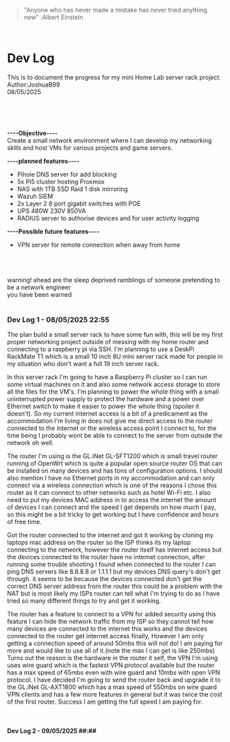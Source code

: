 >"Anyone who has never made a mistake has never tried anything new" :Albert Einstein<br>
<br>
<h1>Dev Log</h1>
<p>
  This is to document the progress for my mini Home Lab server rack project.<br>
  Author:JoshuaB99<br>
  08/05/2025
</p>
<br>
<br>
<br>
<p>
<strong>----Objective----</strong><br>
Create a small network environment where I can develop my networking skills and host VMs for various projects and game servers.<br>


<strong>----planned features----</strong>
- Pihole DNS server for add blocking
- 5x Pi5 cluster hosting Proxmox
- NAS with 1TB SSD Raid 1 disk mirroring
- Wazuh SIEM
- 2x Layer 2 8 port gigabit switches with POE
- UPS 480W 230V 850VA
- RADIUS server to authorise devices and for user activity logging<br>
  
<strong> ----Possible future features---- </strong>
- VPN server for remote connection when away from home
</p>
<br>
<br>
<br>
warning! ahead are the sleep deprived ramblings of someone pretending to be a network engineer<br>
you have been warned<br>
<br>
<h3>Dev Log 1 - 08/05/2025 22:55</h3>
<p>
  The plan build a small server rack to have some fun with, this will be my first proper networking project outside of messing with my home router and connecting to a raspberry pi via SSH.
  I'm planning to use a DeskPi RackMate T1 which is a small 10 inch 8U mini server rack made for people in my situation who don't want a full 19 inch server rack.
  
  In this server rack I'm going to have a Raspberry Pi cluster so I can run some virtual machines on it and also some network access storage to store all the files for the VM's. I'm
  planning to power the whole thing with a small uninterrupted power supply to protect the hardware and a power over Ethernet switch to make it easier to power the whole thing (spoiler it
  doesn't). So my current internet access is a bit of a predicament as the accommodation I'm living in does not give me direct access to the router connected to the internet or the wireless
  access point I connect to, for the time being I probably wont be able to connect to the server from outside the network oh well.

  The router I'm using is the GL.iNet GL-SFT1200 which is small travel router running of OpenWrt which is quite a popular open source router OS that can be installed on many devices and has
  tons of configuration options. I should also mention I have no Ethernet ports in my accommodation and can only connect via a wireless connection which is one of the reasons I chose this
  router as it can connect to other networks such as hotel Wi-Fi etc. I also need to put my devices MAC address in to access the internet the amount of devices I can connect and the speed I
  get depends on how much I pay, so this might be a bit tricky to get working but I have confidence and hours of free time.

  Got the router connected to the internet and got it working by cloning my laptops mac address on the router so the ISP thinks its my laptop connecting to the network, however the router
  itself has internet access but the devices connected to the router have no internet connection, after running some trouble shooting I found when connected to the router I can ping DNS
  servers like 8.8.8.8 or 1.1.1.1 but my devices DNS query's don't get through. it seems to be because the devices connected don't get the correct DNS server address from the router this
  could be a problem with the NAT but is most likely my ISPs router can tell what I'm trying to do as I have tried so many different things to try and get it working.

  The router has a feature to connect to a VPN for added security using this feature I can hide the network traffic from my ISP so they cannot tell how many devices are connected to the 
  internet this works and the devices connected to the router get internet access finally, However I am only getting a connection speed of around 50mbs this will not do! I am paying for 
  more and would like to use all of it.(note the max I can get is like 250mbs) Turns out the reason is the hardware in the router it self, the VPN I'm using uses wire guard which is the 
  fastest VPN protocol available but the router has a max speed of 65mbs even with wire guard and 10mbs with open VPN protocol. I have decided I'm going to send the router back and upgrade 
  it to the GL.iNet GL-AXT1800 which has a max speed of 550mbs on wire guard VPN clients and has a few more features in general but it was twice the cost of the first router. Success I am 
  getting the full speed I am paying for.
</p>
<br>
<h4>Dev Log 2 - 09/05/2025 ##:##</h4>
<br>
<br>
<p>
  
</p>
